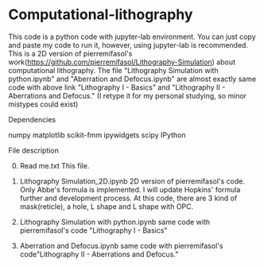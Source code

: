 # Computational-lithography
This code is a python code with jupyter-lab environment. You can just copy and paste my code to run it, however, using jupyter-lab is recommended.
This is a 2D version of pierremifasol's work(https://github.com/pierremifasol/Lithography-Simulation) about computational lithography.
The file "Lithography Simulation with python.ipynb" and "Aberration and Defocus.ipynb" are almost exactly same code with above link "Lithography I - Basics" and "Lithography II - Aberrations and Defocus."
(I retype it for my personal studying, so minor mistypes could exist)


Dependencies

numpy
matplotlib
scikit-fmm
ipywidgets
scipy
IPython



File description

0. Read me.txt
    This file.

1. Lithography Simulation_2D.ipynb
    2D version of pierremifasol's code. Only Abbe's formula is implemented. I will update Hopkins' formula further and development process.
    At this code, there are 3 kind of mask(reticle), a hole, L shape and L shape with OPC.  

2. Lithography Simulation with python.ipynb
    same code with pierremifasol's code "Lithography I - Basics"

3. Aberration and Defocus.ipynb
    same code with pierremifasol's code"Lithography II - Aberrations and Defocus."

